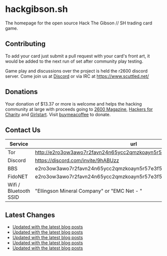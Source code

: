 # hackgibson.sh
The homepage for the open source Hack The Gibson // SH trading card game.


## Contributing

To add your card just submit a pull request with your card's front art, it would be added to the next run of set after community play testing.

Game play and discussions over the project is held the r2600 discord server. Come join us at [Discord](https://discord.com/invite/9hABUzz) or via IRC at https://www.scuttled.net/


## Donations

Your donation of $13.37 or more is welcome and helps the hacking community at large with proceeds going to [2600 Magazine](https://2600.com/), [Hackers for Charity](https://hackersforcharity.org) and [Girlstart](https://girlstart.org).  Visit [buymeacoffee](https://www.buymeacoffee.com/hackgibson.sh) to donate.


## Contact Us

Service | url
-|-
Tor | http://e2ro3ow3awo7r2favn24n65ycc2qmzkoayn5r57e3f56nvjwdcgg32ad.onion
Discord | https://discord.com/invite/9hABUzz
BBS | e2ro3ow3awo7r2favn24n65ycc2qmzkoayn5r57e3f56nvjwdcgg32ad.onion:23
FidoNET | e2ro3ow3awo7r2favn24n65ycc2qmzkoayn5r57e3f56nvjwdcgg32ad.onion:24554
Wifi / Bluetooth SSID | "Ellingson Mineral Company" or "EMC Net - <fidonet address>"

## Latest Changes
<!-- BLOG-POST-LIST:START -->
- [Updated with the latest blog posts](https://github.com/DFW2600/hackgibson.sh/commit/a623403bb0ce10a2e47b6c3cc418388ee4ee4dd4)
- [Updated with the latest blog posts](https://github.com/DFW2600/hackgibson.sh/commit/9c1303db8d8a5eca005aad47a3b036ff061225cb)
- [Updated with the latest blog posts](https://github.com/DFW2600/hackgibson.sh/commit/bece4b5f7fd535d9fd6ab7307dd29bc3559a52e2)
- [Updated with the latest blog posts](https://github.com/DFW2600/hackgibson.sh/commit/ef83f82ef36e1374f4102e8557c1220885b9b6f1)
- [Updated with the latest blog posts](https://github.com/DFW2600/hackgibson.sh/commit/2518380833d5d3e4c2af63824028e7de80b15c43)
<!-- BLOG-POST-LIST:END -->
